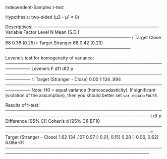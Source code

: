 
Independent-Samples t-test

Hypothesis: two-sided (μ2 - μ1 ≠ 0)

Descriptives:
────────────────────────────────────────
 Variable Factor    Level  N Mean (S.D.)
────────────────────────────────────────
        r Target Close    68 0.36 (0.25)
        r Target Stranger 68 0.42 (0.23)
────────────────────────────────────────

Levene’s test for homogeneity of variance:
──────────────────────────────────────────────────────────
                              Levene’s F df1 df2     p    
──────────────────────────────────────────────────────────
r: Target (Stranger - Close)        0.00   1 134  .994    
──────────────────────────────────────────────────────────
Note: H0 = equal variance (homoscedasticity).
If significant (violation of the assumption),
then you should better set `var.equal=FALSE`.

Results of t-test:
────────────────────────────────────────────────────────────────────────────────────────────────
                                 t  df     p     Difference [95% CI] Cohen’s d [95% CI]     BF10
────────────────────────────────────────────────────────────────────────────────────────────────
r: Target (Stranger - Close)  1.62 134  .107      0.07 [-0.01, 0.15] 0.28 [-0.06, 0.62] 6.08e-01
────────────────────────────────────────────────────────────────────────────────────────────────

